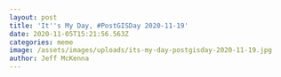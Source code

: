 ```yaml
---
layout: post
title: 'It''s My Day, #PostGISDay 2020-11-19'
date: 2020-11-05T15:21:56.563Z
categories: meme
image: /assets/images/uploads/its-my-day-postgisday-2020-11-19.jpg
author: Jeff McKenna
---
```


